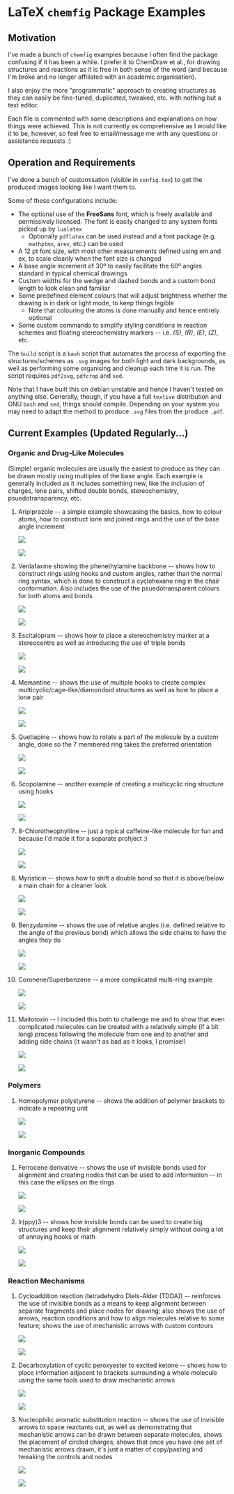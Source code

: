 # LaTeX `chemfig` Package Examples

## Motivation

I've made a bunch of `chemfig` examples because I often find the package confusing if it has been a while. I prefer it to ChemDraw et al., for drawing structures and reactions as it is free in both sense of the word (and because I'm broke and no longer affiliated with an academic organisation).

I also enjoy the more "programmatic" approach to creating structures as they can easily be fine-tuned, duplicated, tweaked, etc. with nothing but a text editor.

Each file is commented with some descriptions and explanations on how things were achieved. This is not currently as comprehensive as I would like it to be, however, so feel free to email/message me with any questions or assistance requests :)

## Operation and Requirements

I've done a bunch of customisation (visible in `config.tex`) to get the produced images looking like I want them to.

Some of these configurations include:

* The optional use of the **FreeSans** font, which is freely available and permissively licensed. The font is easily changed to any system fonts picked up by `lualatex`
    * Optionally `pdflatex` can be used instead and a font package (e.g. `mathptmx`, `arev`, etc.) can be used
* A 12 pt font size, with most other measurements defined using em and ex, to scale cleanly when the font size is changed
* A base angle increment of 30º to easily facilitate the 60º angles standard in typical chemical drawings
* Custom widths for the wedge and dashed bonds and a custom bond length to look clean and familiar
* Some predefined element colours that will adjust brightness whether the drawing is in dark or light mode, to keep things legible
    * Note that colouring the atoms is done manually and hence entirely optional
* Some custom commands to simplify styling conditions in reaction schemes and floating stereochemistry markers -- i.e. *(S)*, *(R)*, *(E)*, *(Z)*, etc.

The `build` script is a `bash` script that automates the process of exporting the structures/schemes as `.svg` images for both light and dark backgrounds, as well as performing some organising and cleanup each time it is run. The script requires `pdf2svg`, `pdfcrop` and `sed`. 

Note that I have built this on debian unstable and hence I haven't tested on anything else. Generally, though, if you have a full `texlive` distribution and GNU `bash` and `sed`, things should compile. Depending on your system you may need to adapt the method to produce `.svg` files from the produce `.pdf`.

## Current Examples (Updated Regularly...)

### Organic and Drug-Like Molecules

(Simple) organic molecules are usually the easiest to produce as they can be drawn mostly using multiples of the base angle. Each example is generally included as it includes something new, like the inclusion of charges, lone pairs, shifted double bonds, stereochemistry, psuedotransparency, etc.

1. Aripiprazole -- a simple example showcasing the basics, how to colour atoms, how to construct lone and joined rings and the use of the base angle increment

   ![](svg/light/01.svg#gh-light-mode-only)

   ![](svg/dark/01.svg#gh-dark-mode-only)

2. Venlafaxine showing the phenethylamine backbone -- shows how to construct rings using hooks and custom angles, rather than the normal ring syntax, which is done to construct a cyclohexane ring in the chair conformation. Also includes the use of the psuedotransparent colours for both atoms and bonds

   ![](svg/light/02.svg#gh-light-mode-only)

   ![](svg/dark/02.svg#gh-dark-mode-only)

3. Escitalopram -- shows how to place a stereochemistry marker at a stereocentre as well as introducing the use of triple bonds

   ![](svg/light/03.svg#gh-light-mode-only)

   ![](svg/dark/03.svg#gh-dark-mode-only)

4. Memantine -- shows the use of multiple hooks to create complex multicyclic/cage-like/diamondoid structures as well as how to place a lone pair

   ![](svg/light/06.svg#gh-light-mode-only)

   ![](svg/dark/06.svg#gh-dark-mode-only)

5. Quetiapine -- shows how to rotate a part of the molecule by a custom angle, done so the 7 membered ring takes the preferred orientation

   ![](svg/light/09.svg#gh-light-mode-only)

   ![](svg/dark/09.svg#gh-dark-mode-only)

6. Scopolamine -- another example of creating a multicyclic ring structure using hooks

   ![](svg/light/10.svg#gh-light-mode-only)

   ![](svg/dark/10.svg#gh-dark-mode-only)

7. 8-Chlorotheophylline -- just a typical caffeine-like molecule for fun and because I'd made it for a separate prohject :)

   ![](svg/light/11.svg#gh-light-mode-only)

   ![](svg/dark/11.svg#gh-dark-mode-only)

8. Myristicin -- shows how to shift a double bond so that it is above/below a main chain for a cleaner look

   ![](svg/light/12.svg#gh-light-mode-only)

   ![](svg/dark/12.svg#gh-dark-mode-only)

9. Benzydamine -- shows the use of relative angles (i.e. defined relative to the angle of the previous bond) which allows the side chains to have the angles they do

   ![](svg/light/13.svg#gh-light-mode-only)

   ![](svg/dark/13.svg#gh-dark-mode-only)

10. Coronene/Superbenzene -- a more complicated multi-ring example

    ![](svg/light/14.svg#gh-light-mode-only)

    ![](svg/dark/14.svg#gh-dark-mode-only)

11. Maitotoxin -- I included this both to challenge me and to show that even complicated molecules can be created with a relatively simple (if a bit long) process following the molecule from one end to another and adding side chains (it wasn't as bad as it looks, I promise!)

    ![](svg/light/17.svg#gh-light-mode-only)

    ![](svg/dark/17.svg#gh-dark-mode-only)

### Polymers

1. Homopolymer polystyrene -- shows the addition of polymer brackets to indicate a repeating unit

   ![](svg/light/08.svg#gh-light-mode-only)

   ![](svg/dark/08.svg#gh-dark-mode-only)

### Inorganic Compounds

1. Ferrocene derivative -- shows the use of invisible bonds used for alignment and creating nodes that can be used to add information -- in this case the ellipses on the rings

   ![](svg/light/05.svg#gh-light-mode-only)

   ![](svg/dark/05.svg#gh-dark-mode-only)

2. Ir(ppy)3 -- shows how invisible bonds can be used to create big structures and keep their alignment relatively simply without doing a lot of annoying hooks or math

   ![](svg/light/07.svg#gh-light-mode-only)

   ![](svg/dark/07.svg#gh-dark-mode-only)

### Reaction Mechanisms

1. Cycloaddition reaction (tetradehydro Diels-Alder (TDDA)) -- reinforces the use of invisible bonds as a means to keep alignment between separate fragments and place nodes for drawing; also shows the use of arrows, reaction conditions and how to align molecules relative to some feature; shows the use of mechanistic arrows with custom contours

   ![](svg/light/04.svg#gh-light-mode-only)

   ![](svg/dark/04.svg#gh-dark-mode-only)

2. Decarboxylation of cyclic peroxyester to excited ketone -- shows how to place information adjacent to brackets surrounding a whole molecule using the same tools used to draw mechanistic arrows

   ![](svg/light/15.svg#gh-light-mode-only)

   ![](svg/dark/15.svg#gh-dark-mode-only)

3. Nucleophilic aromatic substitution reaction -- shows the use of invisible arrows to space reactants out, as well as demonstrating that mechanistic arrows can be drawn between separate molecules, shows the placement of circled charges, shows that once you have one set of mechanistic arrows drawn, it's just a matter of copy/pasting and tweaking the controls and nodes

   ![](svg/light/16.svg#gh-light-mode-only)

   ![](svg/dark/16.svg#gh-dark-mode-only)
